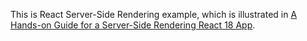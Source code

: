 This is React Server-Side Rendering example, which is illustrated in [A Hands-on Guide for a Server-Side Rendering React 18 App](https://medium.com/javascript-in-plain-english/a-hands-on-guide-for-a-server-side-rendering-react-18-app-4e630aae274c).
